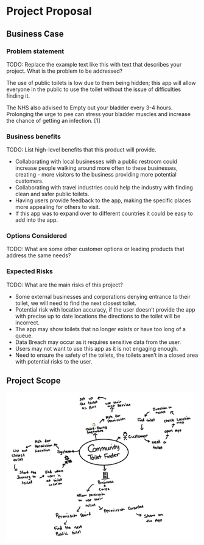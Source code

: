 # Project Proposal

## Business Case

### Problem statement
TODO: Replace the example text like this with text that describes your project. What is the problem to be addressed?

The use of public toilets is low due to them being hidden; this app will allow everyone in the public to use the toilet without the issue of difficulties finding it.

The NHS also advised to Empty out your bladder every 3-4 hours. Prolonging the urge to pee can stress your bladder muscles and increase the chance of getting an infection. [1]

### Business benefits
TODO: List high-level benefits that this product will provide.

- Collaborating with local businesses with a public restroom could increase people walking around more often to these businesses, creating - more visitors to the business providing more potential customers.
- Collaborating with travel industries could help the industry with finding clean and safer public toilets.
- Having users provide feedback to the app, making the specific places more appealing for others to visit.
- If this app was to expand over to different countries it could be easy to add into the app.

### Options Considered
TODO: What are some other customer options or leading products that address the same needs?

### Expected Risks
TODO: What are the main risks of this project?

-	Some external businesses and corporations denying entrance to their toilet, we will need to find the next closest toilet.
-	Potential risk with location accuracy, if the user doesn’t provide the app with precise up to date locations the directions to the toilet will be incorrect.
-	The app may show toilets that no longer exists or have too long of a queue.
-	Data Breach may occur as it requires sensitive data from the user.
-	Users may not want to use this app as it is not engaging enough.
-	Need to ensure the safety of the toilets, the toilets aren’t in a closed area with potential risks to the user.
 


## Project Scope

![Insert your Context Diagram Here](images/context.png)
